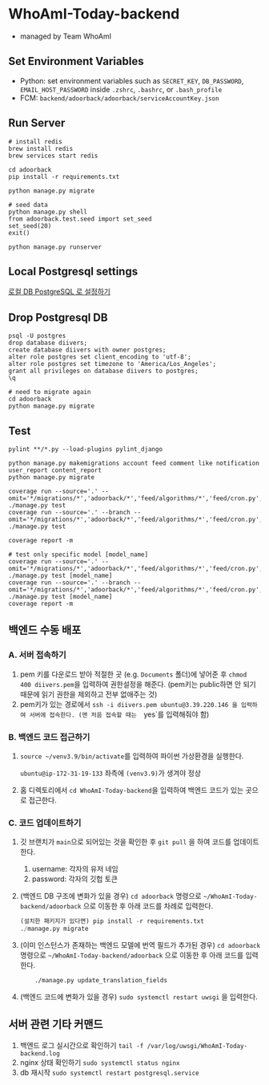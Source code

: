 # WhoAmI-Today-backend
- managed by Team WhoAmI

## Set Environment Variables
- Python: set environment variables such as `SECRET_KEY`, `DB_PASSWORD`, `EMAIL_HOST_PASSWORD` inside `.zshrc`, `.bashrc`, or `.bash_profile`
- FCM: `backend/adoorback/adoorback/serviceAccountKey.json`

## Run Server
```
# install redis
brew install redis
brew services start redis
```

```
cd adoorback
pip install -r requirements.txt

python manage.py migrate

# seed data
python manage.py shell
from adoorback.test.seed import set_seed
set_seed(20)
exit()

python manage.py runserver
```

## Local Postgresql settings
[로컬 DB PostgreSQL 로 설정하기](https://www.notion.so/jinsungoo/DB-PostgreSQL-f2d9e2cf966e47c2954ed0f008bda068?pvs=4)

## Drop Postgresql DB
```
psql -U postgres
drop database diivers;
create database diivers with owner postgres;
alter role postgres set client_encoding to 'utf-8';
alter role postgres set timezone to 'America/Los_Angeles';
grant all privileges on database diivers to postgres;
\q

# need to migrate again
cd adoorback
python manage.py migrate
```

## Test

```
pylint **/*.py --load-plugins pylint_django

python manage.py makemigrations account feed comment like notification user_report content_report
python manage.py migrate

coverage run --source='.' --omit='*/migrations/*','adoorback/*','feed/algorithms/*','feed/cron.py','account/cron.py','locustfile.py','manage.py','*/wsgi.py','*/asgi.py','*/utils/*' ./manage.py test
coverage run --source='.' --branch --omit='*/migrations/*','adoorback/*','feed/algorithms/*','feed/cron.py','account/cron.py','locustfile.py','manage.py','*/wsgi.py','*/asgi.py','*/utils/*' ./manage.py test

coverage report -m

# test only specific model [model_name]
coverage run --source='.' --omit='*/migrations/*','adoorback/*','feed/algorithms/*','feed/cron.py','account/cron.py','locustfile.py','manage.py','*/wsgi.py','*/asgi.py','*/utils/*' ./manage.py test [model_name]
coverage run --source='.' --branch --omit='*/migrations/*','adoorback/*','feed/algorithms/*','feed/cron.py','account/cron.py','locustfile.py','manage.py','*/wsgi.py','*/asgi.py','*/utils/*' ./manage.py test [model_name]
coverage report -m
```

## 백엔드 수동 배포
### A. 서버 접속하기

1. pem 키를 다운로드 받아 적절한 곳 (e.g. `Documents` 폴더)에 넣어준 후 `chmod 400 diivers.pem`을 입력하여 권한설정을 해준다. (pem키는 public하면 안 되기 때문에 읽기 권한을 제외하고 전부 없애주는 것)    
2. pem키가 있는 경로에서 `ssh -i diivers.pem ubuntu@3.39.220.146 을 입력하여 서버에 접속한다. (맨 처음 접속할 때는  `yes`를 입력해줘야 함)

### B. 백엔드 코드 접근하기

1. `source ~/venv3.9/bin/activate`를 입력하여 파이썬 가상환경을 실행한다.
    
    `ubuntu@ip-172-31-19-133` 좌측에 `(venv3.9)`가 생겨야 정상
    
2. 홈 디렉토리에서 `cd WhoAmI-Today-backend`을 입력하여 백엔드 코드가 있는 곳으로 접근한다.

### C. 코드 업데이트하기

1. 깃 브랜치가 `main`으로 되어있는 것을 확인한 후 `git pull` 을 하여 코드를 업데이트한다.
    1. username: 각자의 유저 네임
    2. password: 각자의 깃헙 토큰
2. (백엔드 DB 구조에 변화가 있을 경우) `cd adoorback` 명령으로 `~/WhoAmI-Today-backend/adoorback` 으로 이동한 후 아래 코드를 차례로 입력한다.
    
    ```python
    (설치한 패키지가 있다면) pip install -r requirements.txt
    ./manage.py migrate
    ```
    
3. (이미 인스턴스가 존재하는 백엔드 모델에 번역 필드가 추가된 경우)   `cd adoorback` 명령으로 `~/WhoAmI-Today-backend/adoorback` 으로 이동한 후 아래 코드를 입력한다.
    
    ```bash
    	./manage.py update_translation_fields
    ```
    
4. (백엔드 코드에 변화가 있을 경우) `sudo systemctl restart uwsgi` 을 입력한다.

## 서버 관련 기타 커맨드

1. 백엔드 로그 실시간으로 확인하기 `tail -f /var/log/uwsgi/WhoAmI-Today-backend.log`
2. nginx 상태 확인하기 `sudo systemctl status nginx`
3. db 재시작 `sudo systemctl restart postgresql.service`
